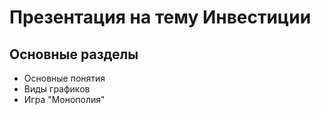 # Презентация на тему Инвестиции

## Основные разделы
- Основные понятия
- Виды графиков
- Игра "Монополия"
